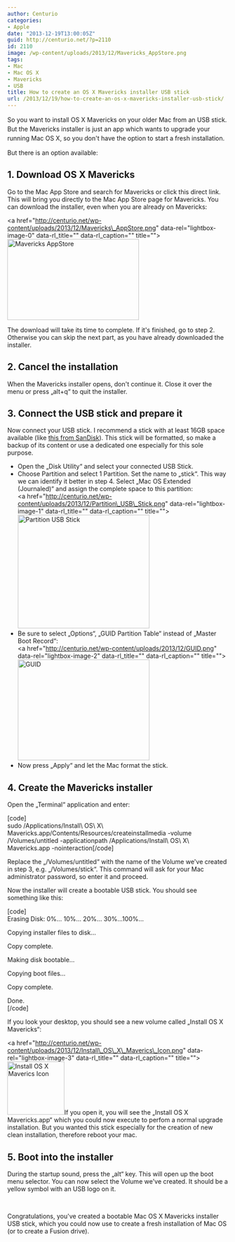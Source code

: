 ```yaml
---
author: Centurio
categories:
- Apple
date: "2013-12-19T13:00:05Z"
guid: http://centurio.net/?p=2110
id: 2110
image: /wp-content/uploads/2013/12/Mavericks_AppStore.png
tags:
- Mac
- Mac OS X
- Mavericks
- USB
title: How to create an OS X Mavericks installer USB stick
url: /2013/12/19/how-to-create-an-os-x-mavericks-installer-usb-stick/
---
```

<span style="line-height: 1.5em;">So you want to install OS X Mavericks on your older Mac from an USB stick. But the Mavericks installer is just an app which wants to upgrade your running Mac OS X, so you don't have the option to start a fresh installation.</span>

But there is an option available:

## 1. Download OS X Mavericks

Go to the Mac App Store and search for Mavericks or click this direct link. This will bring you directly to the Mac App Store page for Mavericks. You can download the installer, even when you are already on Mavericks:

<a href="http://centurio.net/wp-content/uploads/2013/12/Mavericks\_AppStore.png" data-rel="lightbox-image-0" data-rl\_title="" data-rl_caption="" title=""><img loading="lazy" class="aligncenter size-medium wp-image-2111" alt="Mavericks AppStore" src="http://centurio.net/wp-content/uploads/2013/12/Mavericks_AppStore-300x184.png" width="300" height="184" srcset="https://centurio.net/wp-content/uploads/2013/12/Mavericks_AppStore-300x184.png 300w, https://centurio.net/wp-content/uploads/2013/12/Mavericks_AppStore-800x492.png 800w, https://centurio.net/wp-content/uploads/2013/12/Mavericks_AppStore-35x21.png 35w, https://centurio.net/wp-content/uploads/2013/12/Mavericks_AppStore.png 1001w" sizes="(max-width: 300px) 100vw, 300px" /></a>

The download will take its time to complete. If it's finished, go to step 2. Otherwise you can skip the next part, as you have already downloaded the installer.

## 2. Cancel the installation

When the Mavericks installer opens, don't continue it. Close it over the menu or press &#8222;alt+q&#8220; to quit the installer.

## 3. Connect the USB stick and prepare it

Now connect your USB stick. I recommend a stick with at least 16GB space available (like [this from SanDisk](http://www.amazon.de/gp/product/B00422DCB6)). This stick will be formatted, so make a backup of its content or use a dedicated one especially for this sole purpose.

  * Open the &#8222;Disk Utility&#8220; and select your connected USB Stick.
  * Choose Partition and select 1 Partition. Set the name to &#8222;stick&#8220;. This way we can identify it better in step 4. Select &#8222;Mac OS Extended (Journaled)&#8220; and assign the complete space to this partition:  
    <a href="http://centurio.net/wp-content/uploads/2013/12/Partition\_USB\_Stick.png" data-rel="lightbox-image-1" data-rl\_title="" data-rl\_caption="" title=""><img loading="lazy" class="aligncenter size-medium wp-image-2114" alt="Partition USB Stick" src="http://centurio.net/wp-content/uploads/2013/12/Partition_USB_Stick-300x258.png" width="300" height="258" srcset="https://centurio.net/wp-content/uploads/2013/12/Partition_USB_Stick-300x258.png 300w, https://centurio.net/wp-content/uploads/2013/12/Partition_USB_Stick-35x30.png 35w, https://centurio.net/wp-content/uploads/2013/12/Partition_USB_Stick.png 745w" sizes="(max-width: 300px) 100vw, 300px" /></a>
  * Be sure to select &#8222;Options&#8220;, &#8222;GUID Partition Table&#8220; instead of &#8222;Master Boot Record&#8220;:  
    <a href="http://centurio.net/wp-content/uploads/2013/12/GUID.png" data-rel="lightbox-image-2" data-rl\_title="" data-rl\_caption="" title=""><img loading="lazy" class="aligncenter size-medium wp-image-2113" alt="GUID" src="http://centurio.net/wp-content/uploads/2013/12/GUID-300x229.png" width="300" height="229" srcset="https://centurio.net/wp-content/uploads/2013/12/GUID-300x229.png 300w, https://centurio.net/wp-content/uploads/2013/12/GUID-35x26.png 35w, https://centurio.net/wp-content/uploads/2013/12/GUID.png 457w" sizes="(max-width: 300px) 100vw, 300px" /></a>
  * Now press &#8222;Apply&#8220; and let the Mac format the stick.

## 4. Create the Mavericks installer

Open the &#8222;Terminal&#8220; application and enter:

[code]  
sudo /Applications/Install\ OS\ X\ Mavericks.app/Contents/Resources/createinstallmedia -volume /Volumes/untitled -applicationpath /Applications/Install\ OS\ X\ Mavericks.app -nointeraction[/code]

Replace the &#8222;/Volumes/untitled&#8220; with the name of the Volume we've created in step 3, e.g. &#8222;/Volumes/stick&#8220;. This command will ask for your Mac administrator password, so enter it and proceed.

Now the installer will create a bootable USB stick. You should see something like this:

[code]  
Erasing Disk: 0%&#8230; 10%&#8230; 20%&#8230; 30%&#8230;100%&#8230;

Copying installer files to disk&#8230;

Copy complete.

Making disk bootable&#8230;

Copying boot files&#8230;

Copy complete.

Done.  
[/code]

If you look your desktop, you should see a new volume called &#8222;Install OS X Mavericks&#8220;:

<a href="http://centurio.net/wp-content/uploads/2013/12/Install\_OS\_X\_Maverics\_Icon.png" data-rel="lightbox-image-3" data-rl\_title="" data-rl\_caption="" title=""><img loading="lazy" class="aligncenter size-full wp-image-2115" alt="Install OS X Maverics Icon" src="http://centurio.net/wp-content/uploads/2013/12/Install_OS_X_Maverics_Icon.png" width="130" height="121" srcset="https://centurio.net/wp-content/uploads/2013/12/Install_OS_X_Maverics_Icon.png 130w, https://centurio.net/wp-content/uploads/2013/12/Install_OS_X_Maverics_Icon-35x32.png 35w" sizes="(max-width: 130px) 100vw, 130px" /></a>If you open it, you will see the &#8222;Install OS X Mavericks.app&#8220; which you could now execute to perfom a normal upgrade installation. But you wanted this stick especially for the creation of new clean installation, therefore reboot your mac.

## 5. Boot into the installer

During the startup sound, press the &#8222;alt&#8220; key. This will open up the boot menu selector. You can now select the Volume we've created. It should be a yellow symbol with an USB logo on it.

&nbsp;

Congratulations, you've created a bootable Mac OS X Mavericks installer USB stick, which you could now use to create a fresh installation of Mac OS (or to create a Fusion drive).